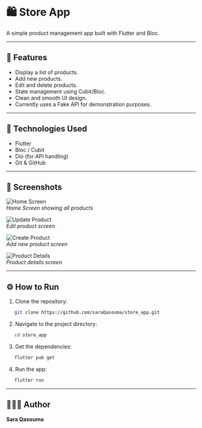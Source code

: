 # 🛍️ Store App

A simple product management app built with Flutter and Bloc.

---

## 🚀 Features

- Display a list of products.
- Add new products.
- Edit and delete products.
- State management using Cubit/Bloc.
- Clean and smooth UI design.
- Currently uses a Fake API for demonstration purposes.

---

## 🧰 Technologies Used

- Flutter
- Bloc / Cubit
- Dio (for API handling)
- Git & GitHub

---

## 📱 Screenshots

![Home Screen](assets/screenshots/home.jpg)  
*Home Screen showing all products*

![Update Product](assets/screenshots/update.jpg)  
*Edit product screen*

![Create Product](assets/screenshots/create.jpg)  
*Add new product screen*

![Product Details](assets/screenshots/detail.jpg)  
*Product details screen*

---

## ⚙️ How to Run

1. Clone the repository:
```bash
   git clone https://github.com/saraQasouma/store_app.git
```
2. Navigate to the project directory:
```bash
   cd store_app
```
3. Get the dependencies:
```bash
   flutter pub get
```
4. Run the app:
```bash
   flutter run
```
---

## 👩🏻‍💻 Author

**Sara Qasouma**

